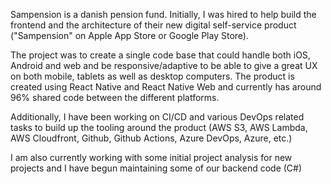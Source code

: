Sampension is a danish pension fund.
Initially, I was hired to help build the frontend and the architecture of their new digital self-service product ("Sampension" on Apple App Store or Google Play Store).

The project was to create a single code base that could handle both iOS, Android and web and be responsive/adaptive to be able to give a great UX on both mobile, tablets as well as desktop computers. The product is created using React Native and React Native Web and currently has around 96% shared code between the different platforms.

Additionally, I have been working on CI/CD and various DevOps related tasks to build up the tooling around the product (AWS S3, AWS Lambda, AWS Cloudfront, Github, Github Actions, Azure DevOps, Azure, etc.)

I am also currently working with some initial project analysis for new projects and I have begun maintaining some of our backend code (C#)
